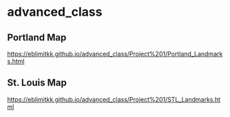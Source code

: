 # advanced_class
## Portland Map
https://eblimitkk.github.io/advanced_class/Project%201/Portland_Landmarks.html
## St. Louis Map
https://eblimitkk.github.io/advanced_class/Project%201/STL_Landmarks.html
